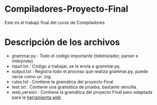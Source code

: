 # Compiladores-Proyecto-Final
 Este es el trabajo final del curso de Compiladores
# Descripción de los archivos
* grammar.py : Todo el código importante (tokenizador, parser e intérprete).
* input.txt : Código a trabajar, se le envía a grammar.py.
* output.txt : Registra todo el proceso que realiza grammar.py, puede verse como un .log.
* rules.txt : Contiene la gramática del proyecto Final
* test.txt : Contiene una gramática de prueba, bastante sencilla.
* web_version : Contiene la gramática del proyecto Final pero adaptada para la [herramienta web](http://jsmachines.sourceforge.net/machines/ll1.html)  
